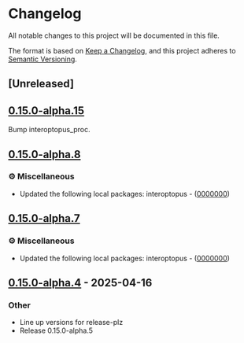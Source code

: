 # Changelog

All notable changes to this project will be documented in this file.

The format is based on [Keep a Changelog](https://keepachangelog.com/en/1.0.0/),
and this project adheres to [Semantic Versioning](https://semver.org/spec/v2.0.0.html).

## [Unreleased]

## [0.15.0-alpha.15](https://github.com/ralfbiedert/interoptopus/compare/interoptopus_backend_cpython-v0.15.0-alpha.14...interoptopus_backend_cpython-v0.15.0-alpha.15)

Bump interoptopus_proc.

## [0.15.0-alpha.8](https://github.com/ralfbiedert/interoptopus/compare/interoptopus_backend_cpython-v0.15.0-alpha.7...interoptopus_backend_cpython-v0.15.0-alpha.8)

### ⚙️ Miscellaneous


- Updated the following local packages: interoptopus - ([0000000](https://github.com/ralfbiedert/interoptopus/commit/0000000))


## [0.15.0-alpha.7](https://github.com/ralfbiedert/interoptopus/compare/interoptopus_backend_cpython-v0.15.0-alpha.6...interoptopus_backend_cpython-v0.15.0-alpha.7)

### ⚙️ Miscellaneous


- Updated the following local packages: interoptopus - ([0000000](https://github.com/ralfbiedert/interoptopus/commit/0000000))


## [0.15.0-alpha.4](https://github.com/ralfbiedert/interoptopus/compare/interoptopus_backend_cpython-v0.15.0-alpha.3...interoptopus_backend_cpython-v0.15.0-alpha.4) - 2025-04-16

### Other

- Line up versions for release-plz
- Release 0.15.0-alpha.5
